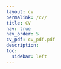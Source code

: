 ```yaml
---
layout: cv
permalink: /cv/
title: CV
nav: true
nav_order: 5
cv_pdf: cv_pdf.pdf
description: 
toc:
  sidebar: left
---
```

